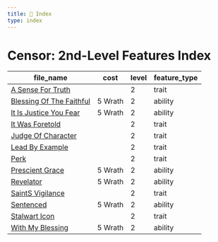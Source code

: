 ```yaml
---
title: 📑 Index
type: index
---
```


# Censor: 2nd-Level Features Index

| file_name                                                  | cost    | level | feature_type |
| ---------------------------------------------------------- | ------- | ----- | ------------ |
| [A Sense For Truth](A%20Sense%20For%20Truth)               |         | 2     | trait        |
| [Blessing Of The Faithful](Blessing%20Of%20The%20Faithful) | 5 Wrath | 2     | ability      |
| [It Is Justice You Fear](It%20Is%20Justice%20You%20Fear)   | 5 Wrath | 2     | ability      |
| [It Was Foretold](It%20Was%20Foretold)                     |         | 2     | trait        |
| [Judge Of Character](Judge%20Of%20Character)               |         | 2     | trait        |
| [Lead By Example](Lead%20By%20Example)                     |         | 2     | trait        |
| [Perk](Perk)                                               |         | 2     | trait        |
| [Prescient Grace](Prescient%20Grace)                       | 5 Wrath | 2     | ability      |
| [Revelator](Revelator)                                     | 5 Wrath | 2     | ability      |
| [SaintS Vigilance](SaintS%20Vigilance)                     |         | 2     | trait        |
| [Sentenced](Sentenced)                                     | 5 Wrath | 2     | ability      |
| [Stalwart Icon](Stalwart%20Icon)                           |         | 2     | trait        |
| [With My Blessing](With%20My%20Blessing)                   | 5 Wrath | 2     | ability      |
